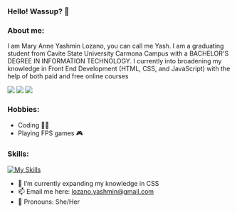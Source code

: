### Hello! Wassup? 👋

<!--
*yashiidev/yashiidev* is a ✨ special ✨ repository because its README.md (this file) appears on your GitHub profile.

Here are some ideas to get you started:
-->
### About me:
  I am Mary Anne Yashmin Lozano, you can call me Yash. I am a graduating student from Cavite State University Carmona Campus with a BACHELOR'S
  DEGREE IN INFORMATION TECHNOLOGY. I currently into broadening my knowledge in Front End Development (HTML, CSS, and JavaScript) with the help of both paid and free 
  online courses
  
<a href="mailto: lozano.yashmin@gmail.com">
<img src="https://img.shields.io/badge/-lozano.yashmin%40gmail.com-7B83EB?&style=for-the-badge&logo=Microsoft-outlook&logoColor=white" ></a> <a href="https://www.linkedin.com/in/maryanneyashminlozano/"><img src="https://img.shields.io/badge/Yashmin Lozano-%230077B5.svg?&style=for-the-badge&logo=linkedin&logoColor=white" ></a> <a  href="https://www.instagram.com/yashii.gif/">   <img src="https://img.shields.io/badge/@yashii.gif-%23E4405F.svg?&style=for-the-badge&logo=instagram&logoColor=white"></a>
  
### Hobbies:
  - Coding 👩‍💻
  - Playing FPS games 🎮
  
### Skills:
[![My Skills](https://skillicons.dev/icons?i=js,html,css)](https://skillicons.dev)

- 🍳 I’m currently expanding my knowledge in CSS
- 📫 Email me here: <a href="mailto: lozano.yashmin@gmail.com">lozano.yashmin@gmail.com</a>
- 🍕 Pronouns: She/Her
